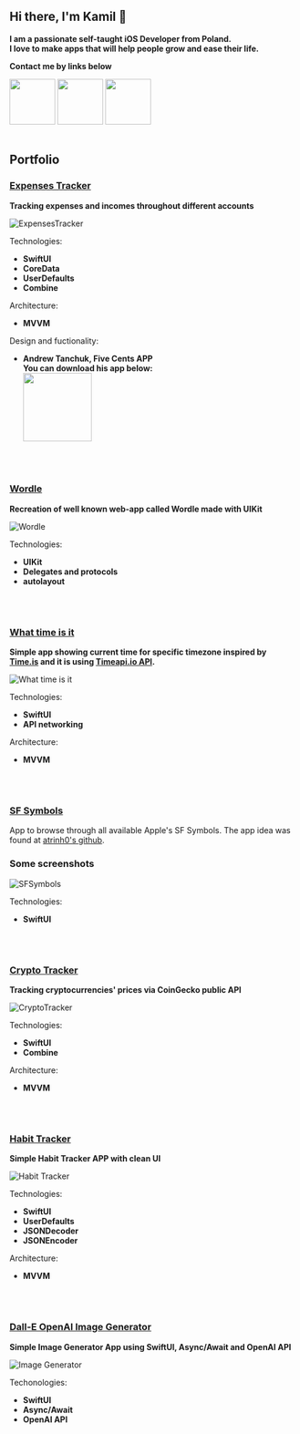 ## Hi there, I'm Kamil 👋

**I am a passionate self-taught iOS Developer from Poland.** <br />
**I love to make apps that will help people grow and ease their life.** <br />

**Contact me by links below**

[<img src="/images/mail.png" width=80 height=80>](mailto:kamilskrzynski95@gmail.com)
[<img src="/images/x.png" width=80 height=80>](https://x.com/kskrzynski_dev)
[<img src="/images/linkedin.png" width=80 height=80>](https://www.linkedin.com/in/kamil-skrzynski/)
<br />
<br />

## Portfolio

### [Expenses Tracker](https://github.com/kamilskrzynski/expenses-tracker)

**Tracking expenses and incomes throughout different accounts**

![ExpensesTracker](/images/expenses-tracker.png)

Technologies:
  * **SwiftUI**
  * **CoreData**
  * **UserDefaults**
  * **Combine**

Architecture:
 * **MVVM**

Design and fuctionality:
* **Andrew Tanchuk, Five Cents APP**<br>
**You can download his app below:<br>**
<a href="https://apps.apple.com/ua/app/five-cents-money-tracker/id1599077337"><img src="https://github.com/kamilskrzynski/expenses-tracker/blob/master/images/download.svg" width="120"></a>

<br />
<br />

### [Wordle](https://github.com/kamilskrzynski/wordle-app)

**Recreation of well known web-app called Wordle made with UIKit**

![Wordle](/images/wordle.png)

Technologies:
  * **UIKit**
  * **Delegates and protocols**
  * **autolayout**

<br />
<br />

### [What time is it](https://github.com/kamilskrzynski/what-time-is-it)

**Simple app showing current time for specific timezone inspired by [Time.is](https://www.time.is) and it is using [Timeapi.io API](https://www.timeapi.io/).**

![What time is it](/images/what-time-is-it.png)

Technologies:
  * **SwiftUI**
  * **API networking**

Architecture:
 * **MVVM**

<br />
<br />

### [SF Symbols](https://github.com/kamilskrzynski/sfsymbols)
App to browse through all available Apple's SF Symbols. The app idea was found at [atrinh0's github](https://github.com/atrinh0).

### Some screenshots
![SFSymbols](/images/sf-symbols.png)

Technologies:
 * **SwiftUI**
 
 <br />
 <br />

### [Crypto Tracker](https://github.com/kamilskrzynski/crypto-tracker)

**Tracking cryptocurrencies' prices via CoinGecko public API**

![CryptoTracker](/images/crypto-tracker.png)

Technologies:
  * **SwiftUI**
  * **Combine**

Architecture:
 * **MVVM**

<br />
<br />

### [Habit Tracker](https://github.com/kamilskrzynski/habit-tracker)

**Simple Habit Tracker APP with clean UI**

![Habit Tracker](/images/habit-tracker.png)

Technologies:
  * **SwiftUI**
  * **UserDefaults**
  * **JSONDecoder**
  * **JSONEncoder**

Architecture:
 * **MVVM**

<br>
<br>

### [Dall-E OpenAI Image Generator](https://github.com/kamilskrzynski/ai-image-generator)

**Simple Image Generator App using SwiftUI, Async/Await and OpenAI API**

![Image Generator](/images/open-ai-image-generator.png)

Techonologies:
  * **SwiftUI**
  * **Async/Await**
  * **OpenAI API**

<br>
<br>
